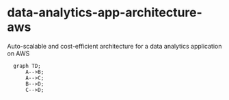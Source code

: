 # data-analytics-app-architecture-aws
Auto-scalable and cost-efficient architecture for a data analytics application on AWS

```mermaid
  graph TD;
      A-->B;
      A-->C;
      B-->D;
      C-->D;
```
